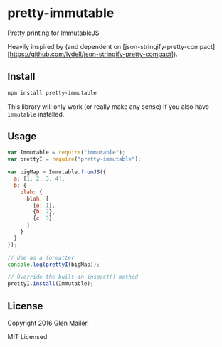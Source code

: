 # pretty-immutable

Pretty printing for ImmutableJS

Heavily inspired by (and dependent on [json-stringify-pretty-compact][https://github.com/lydell/json-stringify-pretty-compact]).

## Install

```sh
npm install pretty-immutable
```

This library will only work (or really make any sense) if you also have `immutable` installed.

## Usage

```js
var Immutable = require("immutable");
var prettyI = require("pretty-immutable");

var bigMap = Immutable.fromJS({
  a: [1, 2, 3, 4],
  b: {
    blah: {
      blah: [
        {a: 1},
        {b: 2},
        {c: 3}
      ]
    }
  }
});

// Use as a formatter
console.log(prettyI(bigMap));

// Override the built-in inspect() method
prettyI.install(Immutable);
```

## License

Copyright 2016 Glen Mailer.

MIT Licensed.
